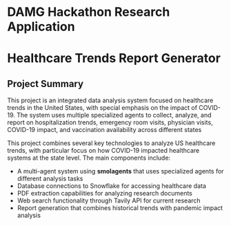 # DAMG Hackathon Research Application


# Healthcare Trends Report Generator

## Project Summary
This project is an integrated data analysis system focused on healthcare trends in the United States, with special emphasis on the impact of COVID-19. The system uses multiple specialized agents to collect, analyze, and report on hospitalization trends, emergency room visits, physician visits, COVID-19 impact, and vaccination availability across different states


This project combines several key technologies to analyze US healthcare trends, with particular focus on how COVID-19 impacted healthcare systems at the state level. The main components include:

- A multi-agent system using **smolagents** that uses specialized agents for different analysis tasks
- Database connections to Snowflake for accessing healthcare data
- PDF extraction capabilities for analyzing research documents
- Web search functionality through Tavily API for current research
- Report generation that combines historical trends with pandemic impact analysis
